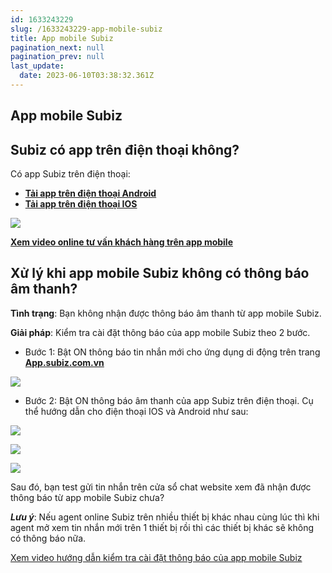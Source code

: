 ```yaml
---
id: 1633243229
slug: /1633243229-app-mobile-subiz
title: App mobile Subiz
pagination_next: null
pagination_prev: null
last_update:
  date: 2023-06-10T03:38:32.361Z
---
```


## App mobile Subiz

## Subiz có app trên điện thoại không? 


Có app Subiz trên điện thoại:

- **[Tải app trên điện thoại Android](https://play.google.com/store/apps/details?id=com.subiz.mobile4)**
- **[Tải app trên điện thoại IOS](https://apps.apple.com/vn/app/subiz/id1414797772)**




![](https://vcdn.subiz-cdn.com/file/firsfrxnwrnudptarqgx_acpxkgumifuoofoosble)




**[Xem video online tư vấn khách hàng trên app mobile](https://www.youtube.com/watch?v=LM1lzc6649I)**
## Xử lý khi app mobile Subiz không có thông báo âm thanh?


**Tình trạng**: Bạn không nhận được thông báo âm thanh từ app mobile Subiz. 



**Giải pháp**: Kiểm tra cài đặt thông báo của app mobile Subiz theo 2 bước.

- Bước 1: Bật ON thông báo tin nhắn mới cho ứng dụng di động trên trang **[App.subiz.com.vn](https://app.subiz.com.vn/profile/setting-notification)**




![](https://vcdn.subiz-cdn.com/file/firsfrxoafbpmoedsijm_acpxkgumifuoofoosble)


- Bước 2: Bật ON thông báo âm thanh của app Subiz trên điện thoại. Cụ thể hướng dẫn cho điện thoại IOS và Android như sau:




![](https://vcdn.subiz-cdn.com/file/firsfrxodgjivtxatqmg_acpxkgumifuoofoosble)





![](https://vcdn.subiz-cdn.com/file/firsfrxofumqmizioogh_acpxkgumifuoofoosble)



![](https://vcdn.subiz-cdn.com/file/firsfrxoibkldiriegnp_acpxkgumifuoofoosble)






Sau đó, bạn test gửi tin nhắn trên cửa sổ chat website xem đã nhận được thông báo từ app mobile Subiz chưa? 

***Lưu ý***: Nếu agent online Subiz trên nhiều thiết bị khác nhau cùng lúc thì khi agent mở xem tin nhắn mới trên 1 thiết bị rồi thì các thiết bị khác sẽ không có thông báo nữa. 

[Xem video hướng dẫn kiểm tra cài đặt thông báo của app mobile Subiz](https://www.youtube.com/shorts/i7Fyhh3LPoY)